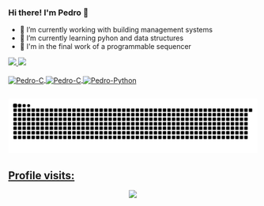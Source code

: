 ### Hi there! I'm Pedro 🤘

- 🔭 I’m currently working with building management systems
- 🌱 I’m currently learning pyhon and data structures
- 👯 I'm in the final work of a programmable sequencer

 <div>
  <a href="https://github.com/PedroCamaRgoz">
  <img height="180em" src="https://github-readme-stats.vercel.app/api?username=PedroCamaRgoz&show_icons=true&theme=midnight-purple&include_all_commits=true&count_private=true"/>
  <img height="180em" src="https://github-readme-stats.vercel.app/api/top-langs/?username=PedroCamaRgoz&layout=compact&langs_count=7&theme=midnight-purple"/>
</div>
 
<div style="display: inline_block"><br>
  <img align="center" alt="Pedro-C" height="30" width="50" src="https://cdn.jsdelivr.net/gh/devicons/devicon/icons/embeddedc/embeddedc-original.svg">
  <img align="center" alt="Pedro-C" height="30" width="50" src="https://cdn.jsdelivr.net/gh/devicons/devicon/icons/c/c-original.svg">
  <img align="center" alt="Pedro-Python" height="30" width="50" src="https://cdn.jsdelivr.net/gh/devicons/devicon/icons/python/python-original.svg">  
</div>
 
 ##
 
 <div>
  
![Snake animation](https://github.com/PedroCamaRgoz/PedroCamaRgoz/blob/output/github-contribution-grid-snake.svg)
  
 </div>
 
 ## Profile visits:
 <p align="center"> 
   <img alingn="center" src="https://profile-counter.glitch.me/PedroCamaRgoz/count.svg"/>
 </p>
 
